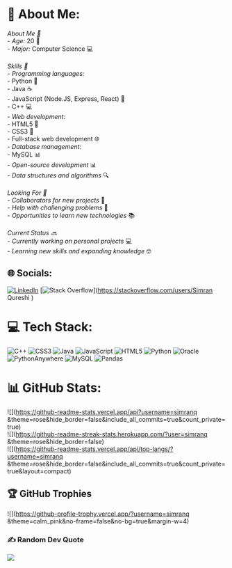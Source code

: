 # 💫 About Me:
*_About Me 🤖_*<br>- *Age:* 20 🎂<br>- *Major:* Computer Science 💻<br><br>*_Skills 🎯_*<br>- *Programming languages:*<br>    - Python 🐍<br>    - Java ☕️<br>    - JavaScript (Node.JS, Express, React) 📜<br>    - C++ 💻<br>- *Web development:*<br>    - HTML5 📄<br>    - CSS3 💄<br>    - Full-stack web development 🌐<br>- *Database management:*<br>    - MySQL 📊<br>- *Open-source development* 📊<br>- *Data structures and algorithms* 🔍<br><br>*_Looking For 🎉_*<br>- *Collaborators for new projects* 🤝<br>- *Help with challenging problems* 🤔<br>- *Opportunities to learn new technologies* 📚<br><br>*_Current Status 🔜_*<br>- *Currently working on personal projects* 💻<br>- *Learning new skills and expanding knowledge* 🤓


## 🌐 Socials:
[![LinkedIn](https://img.shields.io/badge/LinkedIn-%230077B5.svg?logo=linkedin&logoColor=white)](https://www.linkedin.com/in/simran-q-881a22292/) [![Stack Overflow](https://img.shields.io/badge/-Stackoverflow-FE7A16?logo=stack-overflow&logoColor=white)](https://stackoverflow.com/users/Simran Qureshi ) 

# 💻 Tech Stack:
![C++](https://img.shields.io/badge/c++-%2300599C.svg?style=for-the-badge&logo=c%2B%2B&logoColor=white) ![CSS3](https://img.shields.io/badge/css3-%231572B6.svg?style=for-the-badge&logo=css3&logoColor=white) ![Java](https://img.shields.io/badge/java-%23ED8B00.svg?style=for-the-badge&logo=openjdk&logoColor=white) ![JavaScript](https://img.shields.io/badge/javascript-%23323330.svg?style=for-the-badge&logo=javascript&logoColor=%23F7DF1E) ![HTML5](https://img.shields.io/badge/html5-%23E34F26.svg?style=for-the-badge&logo=html5&logoColor=white) ![Python](https://img.shields.io/badge/python-3670A0?style=for-the-badge&logo=python&logoColor=ffdd54) ![Oracle](https://img.shields.io/badge/Oracle-F80000?style=for-the-badge&logo=oracle&logoColor=white) ![PythonAnywhere](https://img.shields.io/badge/pythonanywhere-%232F9FD7.svg?style=for-the-badge&logo=pythonanywhere&logoColor=151515) ![MySQL](https://img.shields.io/badge/mysql-4479A1.svg?style=for-the-badge&logo=mysql&logoColor=white) ![Pandas](https://img.shields.io/badge/pandas-%23150458.svg?style=for-the-badge&logo=pandas&logoColor=white)
# 📊 GitHub Stats:
![](https://github-readme-stats.vercel.app/api?username=simranq &theme=rose&hide_border=false&include_all_commits=true&count_private=true)<br/>
![](https://github-readme-streak-stats.herokuapp.com/?user=simranq &theme=rose&hide_border=false)<br/>
![](https://github-readme-stats.vercel.app/api/top-langs/?username=simranq &theme=rose&hide_border=false&include_all_commits=true&count_private=true&layout=compact)

## 🏆 GitHub Trophies
![](https://github-profile-trophy.vercel.app/?username=simranq &theme=calm_pink&no-frame=false&no-bg=true&margin-w=4)

### ✍️ Random Dev Quote
![](https://quotes-github-readme.vercel.app/api?type=horizontal&theme=radical)
